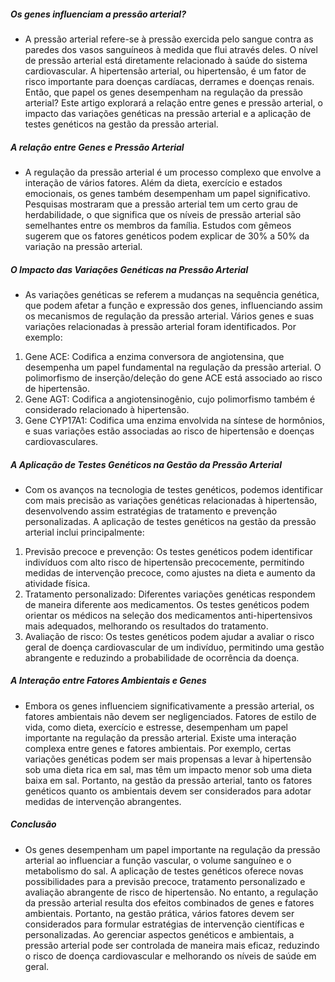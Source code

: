 ##### Os genes influenciam a pressão arterial?
* A pressão arterial refere-se à pressão exercida pelo sangue contra as paredes dos vasos sanguíneos à medida que flui através deles. O nível de pressão arterial está diretamente relacionado à saúde do sistema cardiovascular. A hipertensão arterial, ou hipertensão, é um fator de risco importante para doenças cardíacas, derrames e doenças renais. Então, que papel os genes desempenham na regulação da pressão arterial? Este artigo explorará a relação entre genes e pressão arterial, o impacto das variações genéticas na pressão arterial e a aplicação de testes genéticos na gestão da pressão arterial.

##### A relação entre Genes e Pressão Arterial
* A regulação da pressão arterial é um processo complexo que envolve a interação de vários fatores. Além da dieta, exercício e estados emocionais, os genes também desempenham um papel significativo. Pesquisas mostraram que a pressão arterial tem um certo grau de herdabilidade, o que significa que os níveis de pressão arterial são semelhantes entre os membros da família. Estudos com gêmeos sugerem que os fatores genéticos podem explicar de 30% a 50% da variação na pressão arterial.

##### O Impacto das Variações Genéticas na Pressão Arterial
* As variações genéticas se referem a mudanças na sequência genética, que podem afetar a função e expressão dos genes, influenciando assim os mecanismos de regulação da pressão arterial. Vários genes e suas variações relacionadas à pressão arterial foram identificados. Por exemplo:

1. Gene ACE: Codifica a enzima conversora de angiotensina, que desempenha um papel fundamental na regulação da pressão arterial. O polimorfismo de inserção/deleção do gene ACE está associado ao risco de hipertensão.
2. Gene AGT: Codifica a angiotensinogênio, cujo polimorfismo também é considerado relacionado à hipertensão.
3. Gene CYP17A1: Codifica uma enzima envolvida na síntese de hormônios, e suas variações estão associadas ao risco de hipertensão e doenças cardiovasculares.

##### A Aplicação de Testes Genéticos na Gestão da Pressão Arterial
* Com os avanços na tecnologia de testes genéticos, podemos identificar com mais precisão as variações genéticas relacionadas à hipertensão, desenvolvendo assim estratégias de tratamento e prevenção personalizadas. A aplicação de testes genéticos na gestão da pressão arterial inclui principalmente:

1. Previsão precoce e prevenção: Os testes genéticos podem identificar indivíduos com alto risco de hipertensão precocemente, permitindo medidas de intervenção precoce, como ajustes na dieta e aumento da atividade física.
2. Tratamento personalizado: Diferentes variações genéticas respondem de maneira diferente aos medicamentos. Os testes genéticos podem orientar os médicos na seleção dos medicamentos anti-hipertensivos mais adequados, melhorando os resultados do tratamento.
3. Avaliação de risco: Os testes genéticos podem ajudar a avaliar o risco geral de doença cardiovascular de um indivíduo, permitindo uma gestão abrangente e reduzindo a probabilidade de ocorrência da doença.

##### A Interação entre Fatores Ambientais e Genes
* Embora os genes influenciem significativamente a pressão arterial, os fatores ambientais não devem ser negligenciados. Fatores de estilo de vida, como dieta, exercício e estresse, desempenham um papel importante na regulação da pressão arterial. Existe uma interação complexa entre genes e fatores ambientais. Por exemplo, certas variações genéticas podem ser mais propensas a levar à hipertensão sob uma dieta rica em sal, mas têm um impacto menor sob uma dieta baixa em sal. Portanto, na gestão da pressão arterial, tanto os fatores genéticos quanto os ambientais devem ser considerados para adotar medidas de intervenção abrangentes.

##### Conclusão
* Os genes desempenham um papel importante na regulação da pressão arterial ao influenciar a função vascular, o volume sanguíneo e o metabolismo do sal. A aplicação de testes genéticos oferece novas possibilidades para a previsão precoce, tratamento personalizado e avaliação abrangente de risco de hipertensão. No entanto, a regulação da pressão arterial resulta dos efeitos combinados de genes e fatores ambientais. Portanto, na gestão prática, vários fatores devem ser considerados para formular estratégias de intervenção científicas e personalizadas. Ao gerenciar aspectos genéticos e ambientais, a pressão arterial pode ser controlada de maneira mais eficaz, reduzindo o risco de doença cardiovascular e melhorando os níveis de saúde em geral.